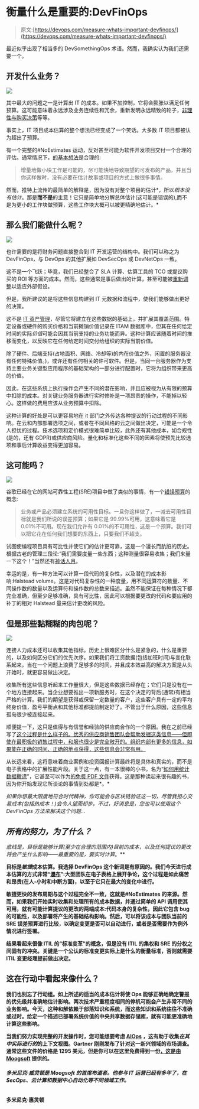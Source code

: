 # 衡量什么是重要的:DevFinOps

> 原文:[https://devops.com/measure-whats-important-devfinops/](https://devops.com/measure-whats-important-devfinops/)

最近似乎出现了相当多的 DevSomethingOps 术语。然而，我确实认为我们还需要一个。

## 开发什么业务？

![](../Images/8a28fa36f634ae6003652083a6ea797d.png)

其中最大的问题之一是计算出 IT 的成本。如果不加控制，它将会膨胀以满足任何预算。这可能意味着永远涉及业务连续性和冗余，重新发明永远精致的轮子，[非理性与购买决策](http://blairreeves.me/2017/09/06/build-versus-buy/)等等。

事实上，IT 项目成本估算的整个想法已经变成了一个笑话。大多数 IT 项目都被认为超出了预算。

有一个完整的#NoEstimates 运动，反对甚至可能为软件开发项目交付一个合理的评估。通常情况下，[的基本想法](https://ronjeffries.com/xprog/articles/the-noestimates-movement/)是合理的:

> 增量地做小块工作是可能的，尽可能快地导致期望的可发布的产品，并且当你这样做时，没有必要在估计故事或项目的方式上做很多事情。

然而，推特上流传的最简单的解释是，因为没有对整个项目的估计*，所以*根本没有估计*。那是**而不是**的主意！它只是简单地分解总体估计(这可能是错误的),而不是为更小的工作块做预算，这些工作块大概可以被更精确地估计。*

## 那么我们能做什么呢？

![](../Images/b52cef72e754d03db86f98d8e5fa5cc9.png)

也许需要的是将财务问题直接整合到 IT 开发运营的结构中。我们可以称之为 DevFinOps，与 DevOps 的其他扩展如 DevSecOps 或 DevNetOps 一致。

这不是一个飞跃；毕竟，我们已经整合了 SLA 计算、估算工具的 TCO 或提议购买的 ROI 等方面的成本。然而，这些通常是事后做出的计算，甚至可能被[重新调整](https://en.wikipedia.org/wiki/Retroactive_continuity)以适应外部假设。

但是，我所建议的是将这些信息构建到 IT 元数据和流程中，使我们能够做出更好的决策。

这不是 [IT 资产管理](https://en.wikipedia.org/wiki/IT_asset_management)，尽管它将建立在这些数据的基础上，并扩展其覆盖范围。特定设备或硬件的购买价格和当前摊销价值记录在 ITAM 数据库中，但其在任何给定时间的实际*价值*可能会因其当前支持的业务功能而异。这种计算应该随着时间的推移而变化，以反映它在任何给定时间交付给组织的实际当前价值。

除了硬件、后端支持(占地面积、网络、冷却等)的内在价值之外，闲置的服务器没有任何特殊价值。)，或许还有任何相关的许可软件。但是，当同一台服务器作为支持主要业务关键型应用程序的基础架构的一部分进行配置时，它将为组织带来更高的价值。

因此，在这些系统上执行操作会产生不同的潜在影响，并且应被视为从有限的预算中扣除的成本。对关键业务服务器进行实时修补是一项昂贵的操作，不能掉以轻心。这样做的费用应该从业务预算中扣除。

这种计算的好处是可以更容易地在 it 部门之外传达各种提议的行动过程的不同影响。在云和内部部署选项之间，或者在不同风格的云之间做出决定，可能是一个令人担忧的过程。技术选项和定价模式很难简单比较，此外还有其他成本，如合规性(是的，还有 GDPR)或供应商风险。量化和标准化这些不同的因素将使预先比较选项和事后计算收益变得更加容易。

## 这可能吗？

![](../Images/6b8271a2f7c9e061c957e504d53c730d.png)

谷歌已经在它的网站可靠性工程(SRE)项目中做了类似的事情，有一个[错误预算](https://landing.google.com/sre/interview/ben-treynor.html)的概念:

> 业务或产品必须建立系统的可用性目标。一旦你这样做了，一减去可用性目标就是我们所说的误差预算；如果它是 99.99%可用，这意味着它是 0.01%不可用。现在我们允许有 0.01%的不可用性，这是一个预算。我们可以把它花在任何我们想要的东西上，只要我们不超支。

试图使编程项目具有可比性并使它们的估计更可靠，这是一个漫长而肮脏的历史。根据古老的管理三段论:“我们需要度量一些东西；这种测量很容易收集；我们来量一下这个！”当然还有[神话人月](https://archive.org/details/mythicalmanmonth00fred)。

幸运的是，有一种方法可以计算一段代码的复杂性，以及潜在的成本影响:Halstead volume。这是对代码复杂性的一种度量，用不同运算符的数量、不同操作数的数量以及运算符和操作数的总数来描述。虽然不能保证在每种情况下都完全准确，但至少足够准确，具有可比性，因此可以根据要更改的代码和要应用的补丁的相对 Halstead 量来估计更改的风险。

## 但是那些黏糊糊的肉包呢？

![](../Images/c2129242d2a62d11d560e9ac526bd71c.png)

连接人力成本还可以收集其他指标。历史上很难区分什么是紧急的，什么是重要的，以及如何区分它们的优先次序。如果我们将工资数据(包括加班时间)与变化联系起来，当在一个问题上浪费了足够多的时间，并且成本效益高的解决方案是从头开始时，就更容易做出决定。

收集所有这些信息听起来工作量很大，但是这些数据已经存在；它们只是没有在一个地方连接起来。当企业想要推出一项新服务时，在这个决定的背后(通常)有相当严格的计算。我们的期望是获得或保留一定数量的客户，这些客户具有一定的平均终身价值，盈亏平衡点和其他标准都提前制定好了。不管出于什么原因，这些信息孤岛很少被连接起来。

顺便提一下，这只是值得与有信誉和经验的供应商合作的一个原因。我在之前已经写了[这个过程是什么样子的。优秀的供应商销售团队会帮助发掘这类信息——但即使在最积极的销售过程中，和服也很少是完全敞开的。组织内部有更多的信息，如果能在正确的时间、正确的地点获得，这些信息会非常有用。](http://findthethread.postach.io/link/advice-from-an-old-fart)

从长远来看，这将意味着商业案例和投资回报计算最终将是具体和真实的，而不是电子表格中的扩展性能片段。关于这一点，有一本很棒的小书，名为“[如何用统计数据撒谎](https://en.wikipedia.org/wiki/How_to_Lie_with_Statistics)”，它甚至可以作为[的免费 PDF 文件](http://www.horace.org/blog/wp-content/uploads/2012/05/How-to-Lie-With-Statistics-1954-Huff.pdf)获得。这是那种读起来很有趣的书，因为你开始发现它所谈论的事情到处都是*。*

*如果你想最大限度地符合时代精神，你可能会与区块链验证这一切，尽管我担心交易成本(包括热成本！)会令人望而却步。不过，好消息是，您也可以使用这个 DevFinOps 方法来解决这个问题…*

## *所有的努力，为了什么？*

*底线是，目标是能够计算(至少在合理的范围内)目前的成本，以及任何提议的更改将会产生什么影响——最重要的是，要实时计算*。**

**目标是*敏捷*成本估算。我选择 DevFinOps 这个新词是有原因的。我们今天进行成本估算的方式非常“[瀑布](https://devops.com/waterfall-incident-management-collaborative-operations/)”:大型团队在电子表格上展开争论，这个过程是如此痛苦和昂贵(在人-小时和中断方面)，以至于它只在最大的变化中进行。**

**敏捷更快的发布周期与这个过程完全不一致，这就是#NoEstimates 的来源。然而，如果我们开始实时收集和处理所有的成本数据，并通过简单的 API 调用使其可用，就有可能计算提议的更改的两端成本:代码本身的复杂性，因此它包含 bug 的可能性，以及部署将产生的基础结构影响。然后，可以将该成本与团队当前的 SRE 误差预算进行比较，以确定变更是否可以自动进行，或者是否需要作为例外情况进行签署。**

**结果看起来很像 ITIL 的“标准变革”的概念，但是没有 ITIL 的集权和 SRE 的分权之间固有的冲突。关键是一个公认的标准变更实际上是什么的衡量标准，否则就需要 ITIL 变更经理提前做出决定。**

## **这在行动中看起来像什么？**

**我们也别忘了行动组。如上所述的适当的成本估计将使 Ops 能够正确地确定警报的优先级并准确地估计影响。两次技术严重程度相同的停机可能会产生非常不同的业务影响。今天，这种和解依赖于部落知识和系统，而这些知识和系统往往不准确或过时。给定一个描述已部署系统价值的中央共享数据存储库，就有可能更准确地计算这些影响。**

**当我们努力实现完整的开发操作时，您可能想要考虑 [AIOps](https://devops.com/first-fixed-dev-lets-not-forget-ops/) ，这有助于收集*在其中实际进行的*的上下文视图。Gartner 刚刚发布了针对这一新兴领域的市场调查。通常这些文件的价格是 1295 美元，但是你可以在这里免费得到一份[，这是由](https://www.moogsoft.com/resources/aiops/guide/gartner-2017-aiops-market-guide/) [Moogsoft](http://www.moogsoft.com) 提供的。**

###### **多米尼克·威灵顿是 Moogsoft 的首席布道者。他参与 IT 运营已经有多年了，在 SecOps、云计算和数据中心自动化等不同领域工作。**

**多米尼克·惠灵顿**